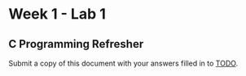 # Week 1 - Lab 1

## C Programming Refresher

Submit a copy of this document with your answers filled in to [TODO]().

